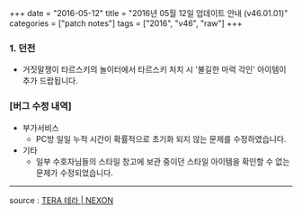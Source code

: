 +++
date = "2016-05-12"
title = "2016년 05월 12일 업데이트 안내 (v46.01.01)"
categories = ["patch notes"]
tags = ["2016", "v46", "raw"]
+++

### 1. 던전
- 거짓말쟁이 타르스키의 놀이터에서 타르스키 처치 시 '불길한 마력 각인' 아이템이 추가 드랍됩니다.

### [버그 수정 내역]
- 부가서비스
  - PC방 일일 누적 시간이 확률적으로 초기화 되지 않는 문제를 수정하였습니다.
- 기타
  - 일부 수호자님들의 스타일 창고에 보관 중이던 스타일 아이템을 확인할 수 없는 문제가 수정되었습니다.

----

source : [TERA 테라 | NEXON](http://tera.nexon.com/news/update/view.aspx?n4articlesn=)